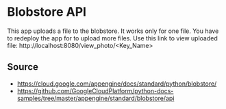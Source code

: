 # Blobstore API

This app uploads a file to the blobstore.
It works only for one file. You have to redeploy the app for to upload more files.
Use this link to view uploaded file:
http://localhost:8080/view_photo/<Key_Name>

## Source
- https://cloud.google.com/appengine/docs/standard/python/blobstore/
- https://github.com/GoogleCloudPlatform/python-docs-samples/tree/master/appengine/standard/blobstore/api